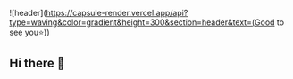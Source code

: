 ![header](https://capsule-render.vercel.app/api?type=waving&color=gradient&height=300&section=header&text=(Good to see you⭐️))
## Hi there 👋

<!--
**Gyoung-0/Gyoung-0** is a ✨ _special_ ✨ repository because its `README.md` (this file) appears on your GitHub profile.

Here are some ideas to get you started:

- 🔭 I’m currently working on ...
- 🌱 I’m currently learning ...
- 👯 I’m looking to collaborate on ...
- 🤔 I’m looking for help with ...
- 💬 Ask me about ...
- 📫 How to reach me: ...
- 😄 Pronouns: ...
- ⚡ Fun fact: ...
-->
